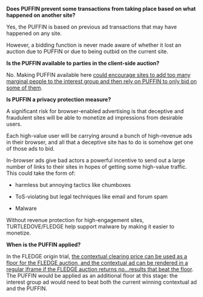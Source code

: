 **Does PUFFIN prevent some transactions from taking place based on what happened on another site?**

Yes, the PUFFIN is based on previous ad transactions that may have happened on any site.

However, a bidding function is never made aware of whether it lost an auction due to PUFFIN or due to being outbid on the current site.

**Is the PUFFIN available to parties in the client-side auction?**

No. Making PUFFIN available here [could encourage sites to add too many marginal people to the interest group and then rely on PUFFIN to only bid on some of them](https://github.com/dmarti/PUFFIN/issues/3).

**Is PUFFIN a privacy protection measure?**

A significant risk for browser-enabled advertising is that deceptive and fraudulent sites will be able to monetize ad impressions from desirable users.

Each high-value user will be carrying around a bunch of high-revenue ads in their browser, and all that a deceptive site has to do is somehow get one of those ads to bid.

In-browser ads give bad actors a powerful incentive to send out a large number of links to their sites in hopes of getting some high-value traffic.
This could take the form of:

 * harmless but annoying tactics like chumboxes

 * ToS-violating but legal techniques like email and forum spam

 * Malware

Without revenue protection for high-engagement sites, TURTLEDOVE/FLEDGE help support malware by making it easier to monetize.


**When is the PUFFIN applied?**

In the FLEDGE origin trial, [the contextual clearing price can be used as a floor for the FLEDGE auction, and the contextual ad can be rendered in a regular iframe if the FLEDGE auction returns no...results that beat the floor](https://github.com/WICG/turtledove/issues/260#issuecomment-1072887938). The PUFFIN would be applied as an additional floor at this stage: the interest group ad would need to beat both the current winning contextual ad and the PUFFIN.
